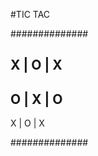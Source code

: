 #TIC TAC 

##############

 X | O | X
-------------
 O | X | O
-------------
 X | O | X
 
##############
